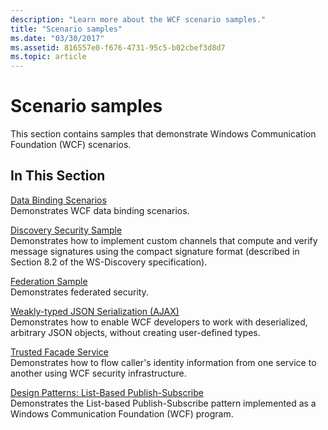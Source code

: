```yaml
---
description: "Learn more about the WCF scenario samples."
title: "Scenario samples"
ms.date: "03/30/2017"
ms.assetid: 816557e0-f676-4731-95c5-b02cbef3d8d7
ms.topic: article
---
```

# Scenario samples

This section contains samples that demonstrate Windows Communication Foundation (WCF) scenarios.

## In This Section

[Data Binding Scenarios](data-binding-scenarios.md)\
Demonstrates WCF data binding scenarios.

[Discovery Security Sample](discovery-security-sample.md)\
Demonstrates how to implement custom channels that compute and verify message signatures using the compact signature format (described in Section 8.2 of the WS-Discovery specification).

[Federation Sample](federation-sample.md)\
Demonstrates federated security.

[Weakly-typed JSON Serialization (AJAX)](weakly-typed-json-serialization-sample.md)\
Demonstrates how to enable WCF developers to work with deserialized, arbitrary JSON objects, without creating user-defined types.

[Trusted Facade Service](trusted-facade-service.md)\
Demonstrates how to flow caller's identity information from one service to another using WCF security infrastructure.

[Design Patterns: List-Based Publish-Subscribe](design-patterns-list-based-publish-subscribe.md)\
Demonstrates the List-based Publish-Subscribe pattern implemented as a Windows Communication Foundation (WCF) program.

